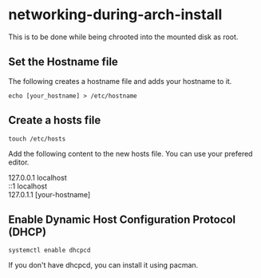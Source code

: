 # networking-during-arch-install

This is to be done while being chrooted into the mounted disk as root.

## Set the Hostname file

The following creates a hostname file and adds your hostname to it.

```echo [your_hostname] > /etc/hostname```

## Create a hosts file

```touch /etc/hosts```

Add the following content to the new hosts file. You can use your prefered editor.

127.0.0.1 localhost  
::1 localhost  
127.0.1.1 [your-hostname]

## Enable Dynamic Host Configuration Protocol (DHCP)

```systemctl enable dhcpcd```

If you don't have dhcpcd, you can install it using pacman.
